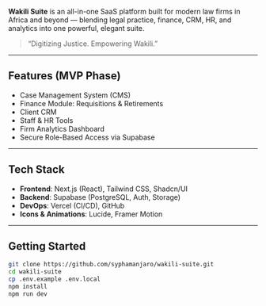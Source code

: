 **Wakili Suite** is an all-in-one SaaS platform built for modern law firms in Africa and beyond — blending legal practice, finance, CRM, HR, and analytics into one powerful, elegant suite.

> “Digitizing Justice. Empowering Wakili.”

---

## Features (MVP Phase)
- Case Management System (CMS)
- Finance Module: Requisitions & Retirements
- Client CRM
- Staff & HR Tools
- Firm Analytics Dashboard
- Secure Role-Based Access via Supabase

---

## Tech Stack
- **Frontend**: Next.js (React), Tailwind CSS, Shadcn/UI
- **Backend**: Supabase (PostgreSQL, Auth, Storage)
- **DevOps**: Vercel (CI/CD), GitHub
- **Icons & Animations**: Lucide, Framer Motion

---

## Getting Started

```bash
git clone https://github.com/syphamanjaro/wakili-suite.git
cd wakili-suite
cp .env.example .env.local
npm install
npm run dev
